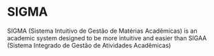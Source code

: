 # SIGMA
SIGMA (Sistema Intuitivo de Gestão de Matérias Acadêmicas) is an academic system designed to be more intuitive and easier than SIGAA (Sistema Integrado de Gestão de Atividades Acadêmicas) 
